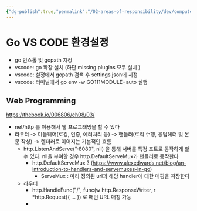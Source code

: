 ```yaml
---
{"dg-publish":true,"permalink":"/02-areas-of-responsibility/dev/computer-science-and-tech-basic/go/","tags":["dev","go"],"noteIcon":""}
---
```


# Go VS CODE 환경설정
- go 인스톨 및 gopath 지정
- vscode: go 확장 설치 (하단 missing plugins 모두 설치 )
- vscode: 설정에서 gopath 검색 후 settings.json에 지정
- vscode: 터미널에서 go env -w GO111MODULE=auto 실행


## Web Programming
https://thebook.io/006806/ch08/03/
- net/http 를 이용해서 웹 프로그래밍을 할 수 있다
-  라우터 -> 미들웨어(로깅, 인증, 에러처리 등) -> 핸들러(로직 수행, 응답헤더 및 본문 작성) -> 렌더러로 이어지는 기본적인 흐름
	- http.ListenAndServe(":8080", nil) 을 통해 서버를 특정 포트로 동작하게 할 수 있다. nil을 부여할 경우 http.DefaultServeMux가 핸들러로 동작한다
		- http.DefaultServeMux ?  (https://www.alexedwards.net/blog/an-introduction-to-handlers-and-servemuxes-in-go)
			- ServeMux : 미리 정의된 url과 해당 handler에 대한 매핑을 저장한다
	- 라우터
		- http.HandleFunc("/", func(w http.ResponseWriter, r \*http.Request){ ... }) 로 패턴 URL 매칭 가능
		- 